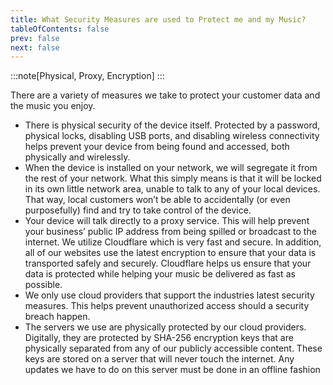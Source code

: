 ```yaml
---
title: What Security Measures are used to Protect me and my Music?
tableOfContents: false
prev: false
next: false
---
```


:::note[Physical, Proxy, Encryption]
:::

There are a variety of measures we take to protect your customer data and the music you enjoy.

- There is physical security of the device itself. Protected by a password, physical locks, disabling USB ports, and disabling wireless connectivity helps prevent your device from being found and accessed, both physically and wirelessly.
- When the device is installed on your network, we will segregate it from the rest of your network. What this simply means is that it will be locked in its own little network area, unable to talk to any of your local devices. That way, local customers won’t be able to accidentally (or even purposefully) find and try to take control of the device.
- Your device will talk directly to a proxy service. This will help prevent your business’ public IP address from being spilled or broadcast to the internet. We utilize Cloudflare which is very fast and secure. In addition, all of our websites use the latest encryption to ensure that your data is transported safely and securely. Cloudflare helps us ensure that your data is protected while helping your music be delivered as fast as possible.
- We only use cloud providers that support the industries latest security measures. This helps prevent unauthorized access should a security breach happen.
- The servers we use are physically protected by our cloud providers. Digitally, they are protected by SHA-256 encryption keys that are physically separated from any of our publicly accessible content. These keys are stored on a server that will never touch the internet. Any updates we have to do on this server must be done in an offline fashion